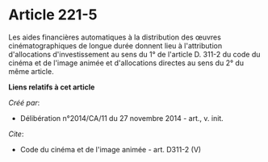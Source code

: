 # Article 221-5

Les aides financières automatiques à la distribution des œuvres cinématographiques de longue durée donnent lieu à
l'attribution d'allocations d'investissement au sens du 1° de l'article D. 311-2 du code du cinéma et de l'image animée et
d'allocations directes au sens du 2° du même article.

**Liens relatifs à cet article**

_Créé par_:

  - Délibération n°2014/CA/11 du 27 novembre 2014 - art., v. init.

_Cite_:

  - Code du cinéma et de l'image animée - art. D311-2 (V)
